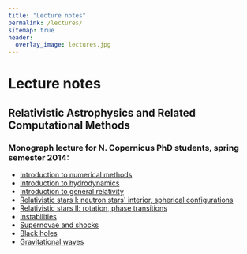 ```yaml
---
title: "Lecture notes" 
permalink: /lectures/
sitemap: true
header: 
  overlay_image: lectures.jpg
---
```

 
# Lecture notes

## Relativistic Astrophysics and Related Computational Methods

### Monograph lecture for N. Copernicus PhD students, spring semester 2014:  
 
* <a href="http://users.camk.edu.pl/bejger/raarcm/intro-numerical.pdf">Introduction to numerical methods</a>
* <a href="http://users.camk.edu.pl/bejger/raarcm/intro-hydro.pdf">Introduction to hydrodynamics</a>
* <a href="http://users.camk.edu.pl/bejger/raarcm/intro-gr.pdf">Introduction to general relativity</a>
* <a href="http://users.camk.edu.pl/bejger/raarcm/relativstic-stars.pdf">Relativistic stars I: neutron stars' interior, spherical configurations</a>
* <a href="http://users.camk.edu.pl/bejger/raarcm/relativstic-stars-2.pdf">Relativistic stars II: rotation, phase transitions</a>
* <a href="http://users.camk.edu.pl/bejger/raarcm/instabilities.pdf">Instabilities</a>
* <a href="http://users.camk.edu.pl/bejger/raarcm/supernovae-shocks.pdf">Supernovae and shocks</a>
* <a href="http://users.camk.edu.pl/bejger/raarcm/black-holes.pdf">Black holes</a>
* <a href="http://users.camk.edu.pl/bejger/raarcm/gravitational-waves.pdf">Gravitational waves</a>

